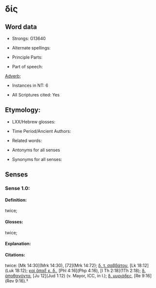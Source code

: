 # δίς 

<!-- Status: S2=NeedsFinalCheck -->
<!-- Lexica used for edits:   -->

## Word data

* Strongs: G13640

* Alternate spellings:



* Principle Parts: 


* Part of speech: 

[Adverb](http://ugg.readthedocs.io/en/latest/adverb.html); 

* Instances in NT: 6

* All Scriptures cited: Yes

## Etymology: 


* LXX/Hebrew glosses: 


* Time Period/Ancient Authors: 


* Related words: 

* Antonyms for all senses

* Synonyms for all senses: 


## Senses 


### Sense  1.0: 

#### Definition: 

twice;

#### Glosses: 

twice; 

#### Explanation: 


#### Citations: 

twice: [Mk 14:30](Mrk 14:30), [72](Mrk 14:72); [δ. τ. σαββάτου](), [Lk 18:12](Luk 18:12); [καὶ ἅπαξ κ. δ.](), [Phl 4:16](Php 4:16), [I Th 2:18](1Th 2:18); [δ. ἀποθανόντα](), [Ju 12](Jud 1:12) (v. Mayor, ICC, in l.); [δ. μυριάδες](), [Re 9:16](Rev 9:16).†
